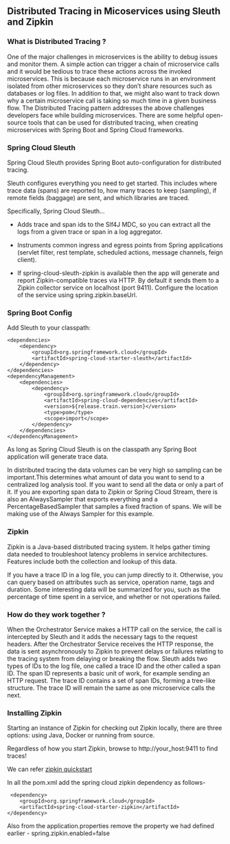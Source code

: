 ## Distributed Tracing in Micoservices using Sleuth and Zipkin

### What is Distributed Tracing ?
One of the major challenges in microservices is the ability to debug issues and monitor them. A simple action can trigger a chain of microservice calls and it would be tedious to trace these actions across the invoked microservices. This is because each microservice runs in an environment isolated from other microservices so they don’t share resources such as databases or log files. In addition to that, we might also want to track down why a certain microservice call is taking so much time in a given business flow.
The Distributed Tracing pattern addresses the above challenges developers face while building microservices. There are some helpful open-source tools that can be used for distributed tracing, when creating microservices with Spring Boot and Spring Cloud frameworks.

### Spring Cloud Sleuth
Spring Cloud Sleuth provides Spring Boot auto-configuration for distributed tracing.

Sleuth configures everything you need to get started. This includes where trace data (spans) are reported to, how many traces to keep (sampling), if remote fields (baggage) are sent, and which libraries are traced.

Specifically, Spring Cloud Sleuth…​

* Adds trace and span ids to the Slf4J MDC, so you can extract all the logs from a given trace or span in a log aggregator.

* Instruments common ingress and egress points from Spring applications (servlet filter, rest template, scheduled actions, message channels, feign client).

* If spring-cloud-sleuth-zipkin is available then the app will generate and report Zipkin-compatible traces via HTTP. By default it sends them to a Zipkin collector service on localhost (port 9411). Configure the location of the service using spring.zipkin.baseUrl.

### Spring Boot Config
Add Sleuth to your classpath:

```
<dependencies>
    <dependency>
        <groupId>org.springframework.cloud</groupId>
        <artifactId>spring-cloud-starter-sleuth</artifactId>
    </dependency>
</dependencies>
<dependencyManagement>
    <dependencies>
        <dependency>
            <groupId>org.springframework.cloud</groupId>
            <artifactId>spring-cloud-dependencies</artifactId>
            <version>${release.train.version}</version>
            <type>pom</type>
            <scope>import</scope>
        </dependency>
    </dependencies>
</dependencyManagement>
```
As long as Spring Cloud Sleuth is on the classpath any Spring Boot application will generate trace data.

In distributed tracing the data volumes can be very high so sampling can be important.This determines what amount of data you want to send to a centralized log analysis tool. If you want to send all the data or only a part of it. If you are exporting span data to Zipkin or Spring Cloud Stream, there is also an AlwaysSampler that exports everything and a PercentageBasedSampler that samples a fixed fraction of spans. We will be making use of the Always Sampler for this example.

### Zipkin

Zipkin is a Java-based distributed tracing system. It helps gather timing data needed to troubleshoot latency problems in service architectures. Features include both the collection and lookup of this data.

If you have a trace ID in a log file, you can jump directly to it. Otherwise, you can query based on attributes such as service, operation name, tags and duration. Some interesting data will be summarized for you, such as the percentage of time spent in a service, and whether or not operations failed.
### How do they work together ?
When the Orchestrator Service makes a HTTP call on the service, the call is intercepted by Sleuth and it adds the necessary tags to the request headers. After the Orchestrator Service receives the HTTP response, the data is sent asynchronously to Zipkin to prevent delays or failures relating to the tracing system from delaying or breaking the flow.
Sleuth adds two types of IDs to the log file, one called a trace ID and the other called a span ID. The span ID represents a basic unit of work, for example sending an HTTP request. The trace ID contains a set of span IDs, forming a tree-like structure. The trace ID will remain the same as one microservice calls the next.

### Installing Zipkin
Starting an instance of Zipkin for checking out Zipkin locally, there are three options: using Java, Docker or running from source.

Regardless of how you start Zipkin, browse to http://your_host:9411 to find traces!

We can refer [ zipkin quickstart ](https://zipkin.io/pages/quickstart.html)

In all the pom.xml add the spring cloud zipkin dependency as follows-

```
 <dependency>
	<groupId>org.springframework.cloud</groupId>
	<artifactId>spring-cloud-starter-zipkin</artifactId>
</dependency>
```

Also from the application.properties remove the property we had defined earlier - spring.zipkin.enabled=false
